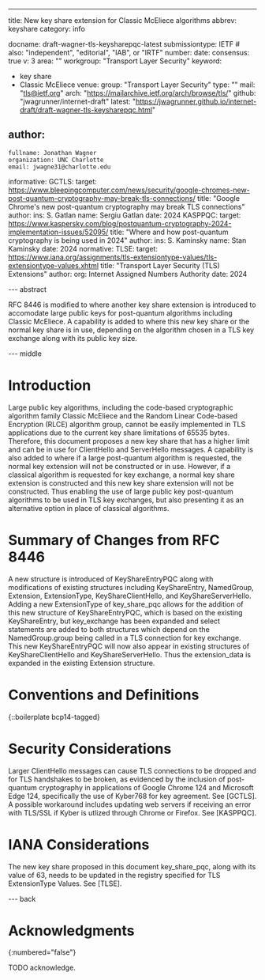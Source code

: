 ---
title: New key share extension for Classic McEliece algorithms
abbrev: keyshare
category: info

docname: draft-wagner-tls-keysharepqc-latest
submissiontype: IETF  # also: "independent", "editorial", "IAB", or "IRTF"
number:
date:
consensus: true
v: 3
area: ""
workgroup: "Transport Layer Security"
keyword:
 - key share
 - Classic McEliece
venue:
  group: "Transport Layer Security"
  type: ""
  mail: "tls@ietf.org"
  arch: "https://mailarchive.ietf.org/arch/browse/tls/"
  github: "jwagrunner/internet-draft"
  latest: "https://jwagrunner.github.io/internet-draft/draft-wagner-tls-keysharepqc.html"

author:
 -
    fullname: Jonathan Wagner
    organization: UNC Charlotte
    email: jwagne31@charlotte.edu

informative: 
  GCTLS:
    target: https://www.bleepingcomputer.com/news/security/google-chromes-new-post-quantum-cryptography-may-break-tls-connections/
    title: "Google Chrome's new post-quantum cryptography may break TLS connections"
    author:
      ins: S. Gatlan
      name: Sergiu Gatlan
    date: 2024
  KASPPQC:
    target: https://www.kaspersky.com/blog/postquantum-cryptography-2024-implementation-issues/52095/
    title: "Where and how post-quantum cryptography is being used in 2024"
    author:
      ins: S. Kaminsky
      name: Stan Kaminsky
    date: 2024
normative:
  TLSE:
    target: https://www.iana.org/assignments/tls-extensiontype-values/tls-extensiontype-values.xhtml
    title: "Transport Layer Security (TLS) Extensions"
    author:
      org: Internet Assigned Numbers Authority
    date: 2024

--- abstract

RFC 8446 is modified to where another key share extension is introduced to accomodate large public keys for post-quantum algorithms including Classic McEliece. A capability is added to where this new key share or the normal key share is in use, depending on the algorithm chosen in a TLS key exchange along with its public key size.


--- middle

# Introduction

Large public key algorithms, including the code-based cryptographic algorithm family Classic McEliece and the Random Linear Code-based Encryption (RLCE) algorithm group, cannot be easily implemented in TLS applications due to the current key share limitations of 65535 bytes. Therefore, this document proposes a new key share that has a higher limit and can be in use for ClientHello and ServerHello messages. A capability is also added to where if a large post-quantum algorithm is requested, the normal key extension will not be constructed or in use. However, if a classical algorithm is requested for key exchange, a normal key share extension is constructed and this new key share extension will not be constructed. Thus enabling the use of large public key post-quantum algorithms to be used in TLS key exchanges, but also presenting it as an alternative option in place of classical algorithms.

# Summary of Changes from RFC 8446

A new structure is introduced of KeyShareEntryPQC along with modifications of existing structures including KeyShareEntry, NamedGroup, Extension, ExtensionType, KeyShareClientHello, and KeyShareServerHello. Adding a new ExtensionType of key_share_pqc allows for the addition of this new structure of KeyShareEntryPQC, which is based on the existing KeyShareEntry, but key_exchange has been expanded and select statements are added to both structures which depend on the NamedGroup.group being called in a TLS connection for key exchange. This new KeyShareEntryPQC will now also appear in existing structures of KeyShareClientHello and KeyShareServerHello. Thus the extension_data is expanded in the existing Extension structure.

# Conventions and Definitions

{::boilerplate bcp14-tagged}


# Security Considerations

Larger ClientHello messages can cause TLS connections to be dropped and for TLS handshakes to be broken, as evidenced by the inclusion of post-quantum cryptography in applications of Google Chrome 124 and Microsoft Edge 124, specifically the use of Kyber768 for key agreement. See [GCTLS]. A possible workaround includes updating web servers if receiving an error with TLS/SSL if Kyber is utlized through Chrome or Firefox. See [KASPPQC].

# IANA Considerations

The new key share proposed in this document key_share_pqc, along with its value of 63, needs to be updated in the registry specified for TLS ExtensionType Values. See [TLSE].


--- back

# Acknowledgments
{:numbered="false"}

TODO acknowledge.
